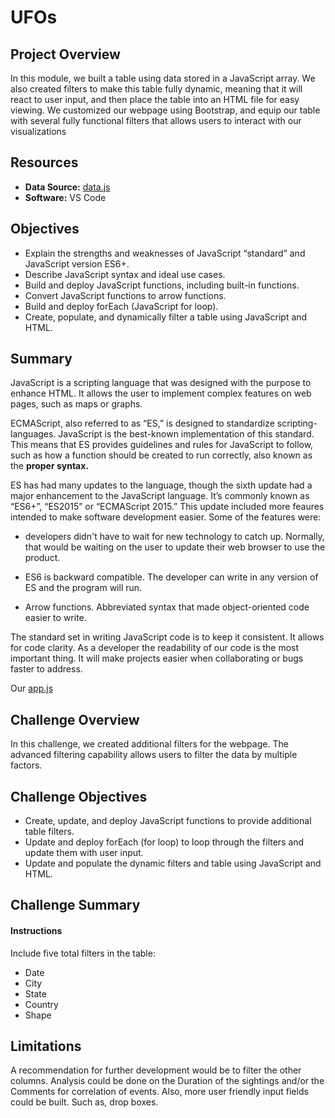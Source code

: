 # UFOs

## Project Overview
In this module, we built a table using data stored in a JavaScript array. We also created filters to make this table fully dynamic, meaning that it will react to user input, and then place the table into an HTML file for easy viewing.
We customized our webpage using Bootstrap, and equip our table with several fully functional filters that allows users to interact with our visualizations  

## Resources  
- **Data Source:** [data.js](/static/js/data.js) 
- **Software:** VS Code

## Objectives  
- Explain the strengths and weaknesses of JavaScript “standard” and JavaScript version ES6+. 
- Describe JavaScript syntax and ideal use cases. 
- Build and deploy JavaScript functions, including built-in functions. 
- Convert JavaScript functions to arrow functions. 
- Build and deploy forEach (JavaScript for loop). 
- Create, populate, and dynamically filter a table using JavaScript and HTML.  

## Summary  
JavaScript is a scripting language that was designed with the purpose to enhance HTML. It allows the user to implement complex features on web pages, such as maps or graphs. 

ECMAScript, also referred to as “ES,” is designed to standardize scripting-languages. JavaScript is the best-known implementation of this standard. This means that ES provides guidelines and rules for JavaScript to follow, such as how a function should be created to run correctly, also known as the **proper syntax.**  
  
ES has had many updates to the language, though the sixth update had a major enhancement to the JavaScript language. It’s commonly known as “ES6+”, “ES2015” or “ECMAScript 2015.” This update included more feaures intended to make software development easier. Some of the features were:  

- developers didn't have to wait for new technology to catch up. Normally, that would be waiting on the user to update their web browser to use the product.  

- ES6 is backward compatible. The developer can write in any version of ES and the program will run.

- Arrow functions. Abbreviated syntax that made object-oriented code easier to write.  
  
The standard set in writing JavaScript code is to keep it consistent. It allows for code clarity. As a developer the readability of our code is the most important thing. It will make projects easier when collaborating or bugs faster to address.

Our [app.js](/static/js/app.js)
 
## Challenge Overview
In this challenge, we created additional filters for the webpage. The advanced filtering capability allows users to filter the data by multiple factors.  

## Challenge Objectives  
- Create, update, and deploy JavaScript functions to provide additional table filters.
- Update and deploy forEach (for loop) to loop through the filters and update them with user input.
- Update and populate the dynamic filters and table using JavaScript and HTML.  

## Challenge Summary  

#### Instructions  
Include five total filters in the table:
- Date
- City
- State
- Country
- Shape  

## Limitations  
A recommendation for further development would be to filter the other columns. Analysis could be done on the Duration of the sightings and/or the Comments for correlation of events. Also, more user friendly input fields could be built. Such as, drop boxes.   
